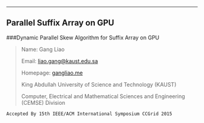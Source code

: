 ----------------------------
Parallel Suffix Array on GPU
----------------------------

###Dynamic Parallel Skew Algorithm for Suffix Array on GPU


>Name: Gang Liao
>
>Email: liao.gang@kaust.edu.sa
>
>Homepage: [gangliao.me](http://gangliao.me)
>
>King Abdullah University of Science and Technology (KAUST)
>
>Computer, Electrical and Mathematical Sciences and Engineering (CEMSE) Division

`Accepted By 15th IEEE/ACM International Symposium CCGrid 2015`
